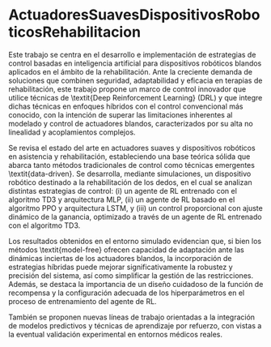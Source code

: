 # ActuadoresSuavesDispositivosRoboticosRehabilitacion

Este trabajo se centra en el desarrollo e implementación de estrategias de control basadas en inteligencia artificial para dispositivos robóticos blandos aplicados en el ámbito de la rehabilitación. Ante la creciente demanda de soluciones que combinen seguridad, adaptabilidad y eficacia en terapias de rehabilitación, este trabajo propone un marco de control innovador que utilice técnicas de \textit{Deep Reinforcement Learning} (DRL) y que integre dichas técnicas en enfoques híbridos con el control convencional más conocido, con la intención de superar las limitaciones inherentes al modelado y control de actuadores blandos, caracterizados por su alta no linealidad y acoplamientos complejos.

Se revisa el estado del arte en actuadores suaves y dispositivos robóticos en asistencia y rehabilitación, estableciendo una base teórica sólida que abarca tanto métodos tradicionales de control como técnicas emergentes \textit{data-driven}. Se desarrolla, mediante simulaciones, un dispositivo robótico destinado a la rehabilitación de los dedos, en el cual se analizan distintas estrategias de control: (i) un agente de RL entrenado con el algoritmo TD3 y arquitectura MLP, (ii) un agente de RL basado en el algoritmo PPO y arquitectura LSTM, y (iii) un control proporcional con ajuste dinámico de la ganancia, optimizado a través de un agente de RL entrenado con el algoritmo TD3.

Los resultados obtenidos en el entorno simulado evidencian que, si bien los métodos \textit{model-free} ofrecen capacidad de adaptación ante las dinámicas inciertas de los actuadores blandos, la incorporación de estrategias híbridas puede mejorar significativamente la robustez y precisión del sistema, así como simplificar la gestión de las restricciones. Además, se destaca la importancia de un diseño cuidadoso de la función de recompensa y la configuración adecuada de los hiperparámetros en el proceso de entrenamiento del agente de RL.

También se proponen nuevas líneas de trabajo orientadas a la integración de modelos predictivos y técnicas de aprendizaje por refuerzo, con vistas a la eventual validación experimental en entornos médicos reales.
